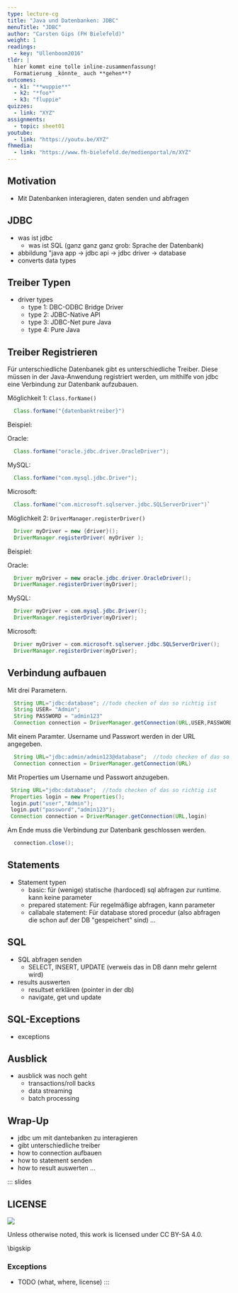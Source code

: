 ```yaml
---
type: lecture-cg
title: "Java und Datenbanken: JDBC"
menuTitle: "JDBC"
author: "Carsten Gips (FH Bielefeld)"
weight: 1
readings:
  - key: "Ullenboom2016"
tldr: |
  hier kommt eine tolle inline-zusammenfassung!
  Formatierung _könnte_ auch **gehen**?
outcomes:
  - k1: "**wuppie**"
  - k2: "*foo*"
  - k3: "fluppie"
quizzes:
  - link: "XYZ"
assignments:
  - topic: sheet01
youtube:
  - link: "https://youtu.be/XYZ"
fhmedia:
  - link: "https://www.fh-bielefeld.de/medienportal/m/XYZ"
---
```



## Motivation
- Mit Datenbanken interagieren, daten senden und abfragen

## JDBC
- was ist jdbc
  - was ist SQL (ganz ganz ganz grob: Sprache der Datenbank)
- abbildung "java app -> jdbc api -> jdbc driver -> database
- converts data types

## Treiber Typen
- driver types
    - type 1: DBC-ODBC Bridge Driver
    - type 2: JDBC-Native API
    - type 3: JDBC-Net pure Java
    - type 4: Pure Java

## Treiber Registrieren

Für unterschiedliche Datenbanek gibt es unterschiedliche Treiber. Diese müssen in der Java-Anwendung registriert werden, um mithilfe von jdbc eine Verbindung zur Datenbank aufzubauen.

Möglichkeit 1: `Class.forName()`
```java
  Class.forName("{datenbanktreiber}")
```

Beispiel:

Oracle:
```java
  Class.forName("oracle.jdbc.driver.OracleDriver");
```
MySQL:
```java
  Class.forName("com.mysql.jdbc.Driver");
```
Microsoft:
```java
  Class.forName("com.microsoft.sqlserver.jdbc.SQLServerDriver")`
```

Möglichkeit 2: `DriverManager.registerDriver()`
```java
  Driver myDriver = new {driver}();
  DriverManager.registerDriver( myDriver );
```

Beispiel:

Oracle:
```java
  Driver myDriver = new oracle.jdbc.driver.OracleDriver();
  DriverManager.registerDriver(myDriver);
```
MySQL:
```java
  Driver myDriver = com.mysql.jdbc.Driver();
  DriverManager.registerDriver(myDriver);
```
Microsoft:
```java
  Driver myDriver = com.microsoft.sqlserver.jdbc.SQLServerDriver();
  DriverManager.registerDriver(myDriver);
```


## Verbindung aufbauen

Mit drei Parametern.
```java
  String URL="jdbc:database"; //todo checken of das so richtig ist
  String USER= "Admin";
  String PASSWORD = "admin123"
  Connection connection = DriverManager.getConnection(URL,USER,PASSWORD)
```

Mit einem Paramter. Username und Passwort werden in der URL angegeben.
```java
  String URL="jdbc:admin/admin123@database";  //todo checken of das so richtig ist
  Connection connection = DriverManager.getConnection(URL)
```

Mit Properties um Username und Passwort anzugeben.
 ```java
  String URL="jdbc:database";  //todo checken of das so richtig ist
  Properties login = new Properties();
  login.put("user","Admin");
  login.put("password","admin123");
  Connection connection = DriverManager.getConnection(URL,login)
```

Am Ende muss die Verbindung zur Datenbank geschlossen werden.
```java
  connection.close();
```

## Statements
- Statement typen
  - basic: für (wenige) statische (hardoced) sql abfragen zur runtime. kann keine parameter
  - prepared statement: Für regelmäßige abfragen, kann parameter
  - callabale statement: Für database stored procedur (also abfragen die schon auf der DB "gespeichert" sind)
...

## SQL
- SQL abfragen senden
  - SELECT, INSERT, UPDATE (verweis das in DB dann mehr gelernt wird)
- results auswerten
  - resultset erklären (pointer in der db)
  - navigate, get und update

## SQL-Exceptions
- exceptions

## Ausblick
- ausblick was noch geht
    - transactions/roll backs
    - data streaming
    - batch processing

## Wrap-Up
- jdbc um mit dantebanken zu interagieren
- gibt unterschiedliche treiber
- how to connection aufbauen
- how to statement senden
- how to result auswerten
...







<!-- DO NOT REMOVE - THIS IS A LAST SLIDE TO INDICATE THE LICENSE AND POSSIBLE EXCEPTIONS (IMAGES, ...). -->
::: slides
## LICENSE
![](https://licensebuttons.net/l/by-sa/4.0/88x31.png)

Unless otherwise noted, this work is licensed under CC BY-SA 4.0.

\bigskip

### Exceptions
*   TODO (what, where, license)
:::
